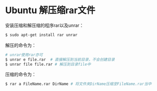 # Ubuntu 解压缩rar文件

安装压缩和解压缩的程序rar以及unrar：

```bash
$ sudo apt-get install rar unrar
```

解压的命令为：

```bash
# unrar使用rar亦可
$ unrar e file.rar  # 直接解压到当前目录，不会创建目录
$ unrar file file.rar # 解压到目录file中
```

压缩的命令为：

```bash
$ rar a FileName.rar DirName # 将文件夹DirName压缩至FileName.rar当中
```
